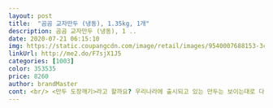 ```yaml
---
layout: post 
title:  "곰곰 교자만두 (냉동), 1.35kg, 1개" 
description: 곰곰 교자만두 (냉동), 1 ..
date: 2020-07-21 06:15:10 
img: https://static.coupangcdn.com/image/retail/images/9540007688153-3c699aff-2377-474e-8477-88f8b9cd222c.jpg 
linkUrl: http://me2.do/F7sjX1J5 
categories: [1003] 
color: 353535 
price: 8260 
author: brandMaster 
cont: <br/> <만두 도장깨기>라고 할까요? 우리나라에 출시되고 있는 만두는 보이는대로 다 사먹고 있습니다... <br/>ㅋ<br/>1.<br/>아쉽지만... <br/>이건 뭐 맛과 향을 언급하기엔 아무런 존재감이 없는 만두네요... <br/>ㅋ<br/>2.<br/>일단 한개의 크기가 너무 작습니다... <br/>ㅠㅠ 무언가라도 맛을 느끼려면 적어도 3개를 한입에 넣어야 할만큼 작아도 너무 작습니다.<br/> 해태 고향만두보다도 작은 듯 합니다.<br/><br/>3.<br/>만두가 작은데다 만두소까지 적게 들어서 만두피가 헐렁거릴 정돕니다... <br/>헐<br/>4.<br/>만두피가 얇은 건 맘에 듭니다만.<br/>.<br/>참 빈약한 만두입니다.<br/><br/>5.<br/>양은 정말 많습니다.<br/> 이걸 언제 다먹나 싶을 만큼... <br/>ㅋ 배고프실 땐 적어도 20개는 드셔야 조금 배가 찰거 같군요... <br/><br/>6.<br/>결론은... <br/>맛이 나쁜 건 아닌데 만두소가 너무 작은 나머지 맛을 느낄 수 없는 상태입니다.<br/><br/>7.<br/>그래도 명색이 교자만두라 명명했으니 군만두로 먹으면 괜찮을까요?<br/>8.<br/>활용방법을 고민해봐야겠습니다만... <br/><br/>80년대만 해도 그런 만두가 대부분이었는데... <br/>90년대 들어서면서 이른바 공장만두가 대량 생산되면서부터 갑자기 그런 수제 고기만두집들이 많이 사라져 버렸습니다.<br/><br/>9.<br/>로켓배송에 새벽배송까지 가능하니 배송 하나는 최고입니다.<br/><br/>가격  11,090원<br/>곰곰 교자만두 (냉동), 1.<br/>35kg, 2개<br/>생산자 및 소재지  ㈜청아냉동식품<br/>유통기한  2020년 05월 19일<br/> 
---
```

 